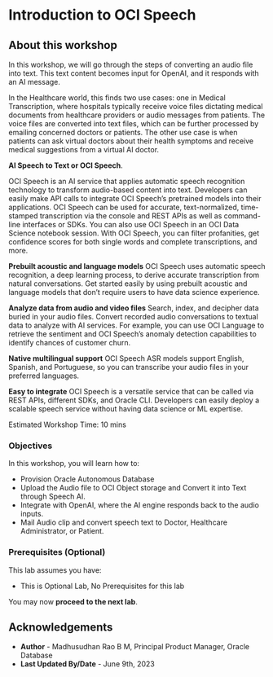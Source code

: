 # Introduction to OCI Speech

## About this workshop

In this workshop, we will go through the steps of converting an audio file into text. This text content becomes input for OpenAI, and it responds with an AI message. 

In the Healthcare world, this finds two use cases: one in Medical Transcription, where hospitals typically receive voice files dictating medical documents from healthcare providers or audio messages from patients. The voice files are converted into text files, which can be further processed by emailing concerned doctors or patients.
The other use case is when patients can ask virtual doctors about their health symptoms and receive medical suggestions from a virtual AI doctor. 

**AI Speech to Text or OCI Speech**.  

OCI Speech is an AI service that applies automatic speech recognition technology to transform audio-based content into text. Developers can easily make API calls to integrate OCI Speech’s pretrained models into their applications. OCI Speech can be used for accurate, text-normalized, time-stamped transcription via the console and REST APIs as well as command-line interfaces or SDKs. You can also use OCI Speech in an OCI Data Science notebook session. With OCI Speech, you can filter profanities, get confidence scores for both single words and complete transcriptions, and more.

**Prebuilt acoustic and language models**
OCI Speech uses automatic speech recognition, a deep learning process, to derive accurate transcription from natural conversations. Get started easily by using prebuilt acoustic and language models that don’t require users to have data science experience.

**Analyze data from audio and video files**
Search, index, and decipher data buried in your audio files. Convert recorded audio conversations to textual data to analyze with AI services. For example, you can use OCI Language to retrieve the sentiment and OCI Speech’s anomaly detection capabilities to identify chances of customer churn.

**Native multilingual support**
OCI Speech ASR models support English, Spanish, and Portuguese, so you can transcribe your audio files in your preferred languages.

**Easy to integrate**
OCI Speech is a versatile service that can be called via REST APIs, different SDKs, and Oracle CLI. Developers can easily deploy a scalable speech service without having data science or ML expertise.
 
Estimated Workshop Time: 10 mins

### Objectives

In this workshop, you will learn how to:

* Provision Oracle Autonomous Database
* Upload the Audio file to OCI Object storage and Convert it into Text through Speech AI.
* Integrate with OpenAI, where the AI engine responds back to the audio inputs. 
* Mail Audio clip and convert speech text to Doctor, Healthcare Administrator, or Patient.
   
### Prerequisites (Optional)
 
This lab assumes you have:

* This is Optional Lab, No Prerequisites for this lab

You may now **proceed to the next lab**.
    
## Acknowledgements

* **Author** - Madhusudhan Rao B M, Principal Product Manager, Oracle Database 
* **Last Updated By/Date** - June 9th, 2023
